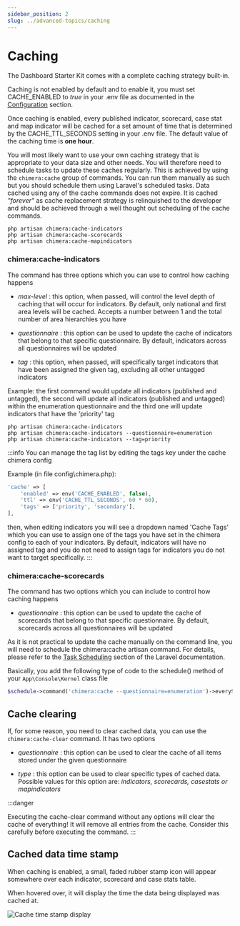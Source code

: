 ```yaml
---
sidebar_position: 2
slug: ../advanced-topics/caching
---
```


# Caching

The Dashboard Starter Kit comes with a complete caching strategy built-in.

Caching is not enabled by default and to enable it, you must set CACHE_ENABLED to *true* in your .env file as documented in the [Configuration](/docs/developer/getting-started/configuration#dashboard-features) section.

Once caching is enabled, every published indicator, scorecard, case stat and map indicator will be cached for a set amount of time that is determined by the CACHE_TTL_SECONDS setting in your .env file. The default value of the caching time is **one hour**.

You will most likely want to use your own caching strategy that is appropriate to your data size and other needs. You will therefore need to schedule tasks to update these caches regularly. This is achieved by using the ```chimera:cache``` group of commands. You can run them manually as such but you should schedule them using Laravel's scheduled tasks. Data cached using any of the cache commands does not expire. It is cached *"forever"* as cache replacement strategy is relinquished to the developer and should be achieved through a well thought out scheduling of the cache commands.
```
php artisan chimera:cache-indicators
php artisan chimera:cache-scorecards
php artisan chimera:cache-mapindicators
```

### chimera:cache-indicators

The command has three options which you can use to control how caching happens

- *max-level* : this option, when passed, will control the level depth of caching that will occur for indicators. By default, only national and first area levels will be cached. Accepts a number between 1 and the total number of area hierarchies you have

- *questionnaire* : this option can be used to update the cache of indicators that belong to that specific questionnaire. By default, indicators across all questionnaires will be updated

- *tag* : this option, when passed, will specifically target indicators that have been assigned the given tag, excluding all other untagged indicators

Example: the first command would update all indicators (published and untagged), the second will update all indicators (published and untagged) within the enumeration questionnaire and the third one will update indicators that have the 'priority' tag

```
php artisan chimera:cache-indicators
php artisan chimera:cache-indicators --questionnaire=enumeration
php artisan chimera:cache-indicators --tag=priority
```

:::info
You can manage the tag list by editing the tags key under the cache chimera config

Example (in file config\chimera.php):
```php
'cache' => [
    'enabled' => env('CACHE_ENABLED', false),
    'ttl' => env('CACHE_TTL_SECONDS', 60 * 60),
    'tags' => ['priority', 'secondary'],
],
```
then, when editing indicators you will see a dropdown named 'Cache Tags' which you can use to assign one of the tags you have set in the chimera config to each of your indicators. By default, indicators will have no assigned tag and you do not need to assign tags for indicators you 
do not want to target specifically. 
:::


### chimera:cache-scorecards

The command has two options which you can include to control how caching happens

- *questionnaire* : this option can be used to update the cache of scorecards that belong to that specific questionnaire. By default, scorecards across all questionnaires will be updated


As it is not practical to update the cache manually on the command line, you will need to schedule the chimera:cache artisan command.
For details, please refer to the [Task Scheduling](https://laravel.com/docs/9.x/scheduling#scheduling-artisan-commands) section of the Laravel documentation.

Basically, you add the following type of code to the schedule() method of your ```App\Console\Kernel``` class file

```php
$schedule->command('chimera:cache --questionnaire=enumeration')->everySixHours();
```

## Cache clearing

If, for some reason, you need to clear cached data, you can use the ```chimera:cache-clear``` command. It has two options

- *questionnaire* : this option can be used to clear the cache of all items stored under the given questionnaire

- *type* : this option can be used to clear specific types of cached data. Possible values for this option are: *indicators, scorecards, casestats or mapindicators*

:::danger

Executing the cache-clear command without any options will clear the cache of everything! It will remove all entries from the cache. Consider this carefully before executing the command.
:::

## Cached data time stamp

When caching is enabled, a small, faded rubber stamp icon will appear somewhere over each indicator, scorecard and case stats table.

When hovered over, it will display the time the data being displayed was cached at.

![Cache time stamp display](/img/developer/advanced-topics/cache-timestamp-icon.png)